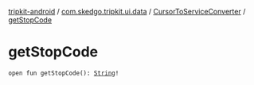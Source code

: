 [tripkit-android](../../index.md) / [com.skedgo.tripkit.ui.data](../index.md) / [CursorToServiceConverter](index.md) / [getStopCode](./get-stop-code.md)

# getStopCode

`open fun getStopCode(): `[`String`](https://kotlinlang.org/api/latest/jvm/stdlib/kotlin/-string/index.html)`!`